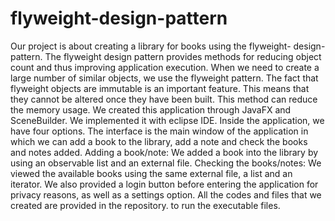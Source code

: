# flyweight-design-pattern
Our project is about creating a library for books using the flyweight- design- pattern.
The flyweight design pattern provides methods for reducing object count and thus improving application execution. When we need to create a large number of similar objects, we use the flyweight pattern. The fact that flyweight objects are immutable is an important feature. This means that they cannot be altered once they have been built. 
This method can reduce the memory usage.
We created this application through JavaFX and SceneBuilder. 
We implemented it with eclipse IDE.
Inside the application, we have four options.
The interface is the main window of the application in which we can add a book to the library, add a note and check the books and notes added.
Adding a book/note:
We added a book into the library by using an observable list and an external file.
Checking the books/notes:
We viewed the available books using the same external file, a list and an iterator.
We also provided a login button before entering the application for privacy reasons, as well as a settings option.
All the codes and files that we created are provided in the repository.
to run the executable files.
